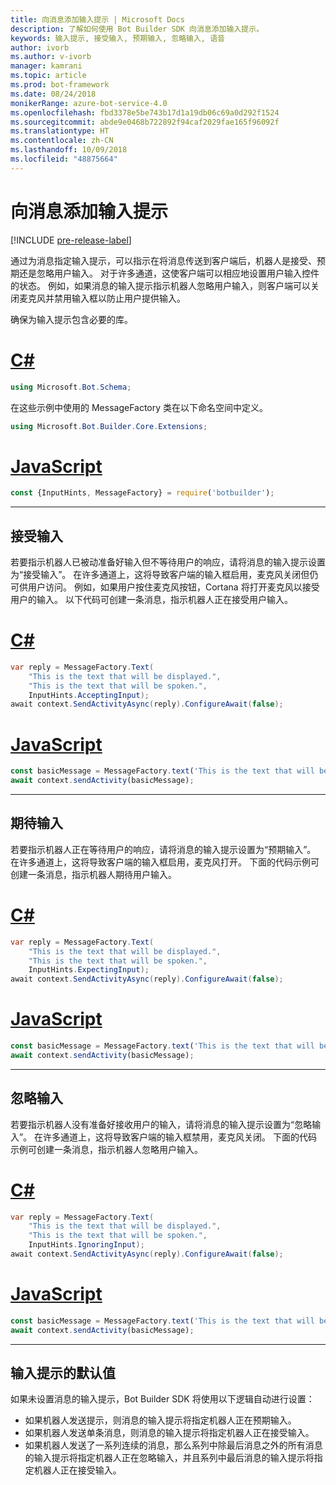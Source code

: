 ```yaml
---
title: 向消息添加输入提示 | Microsoft Docs
description: 了解如何使用 Bot Builder SDK 向消息添加输入提示。
keywords: 输入提示, 接受输入, 预期输入, 忽略输入, 语音
author: ivorb
ms.author: v-ivorb
manager: kamrani
ms.topic: article
ms.prod: bot-framework
ms.date: 08/24/2018
monikerRange: azure-bot-service-4.0
ms.openlocfilehash: fbd3378e5be743b17d1a19db06c69a0d292f1524
ms.sourcegitcommit: abde9e0468b722892f94caf2029fae165f96092f
ms.translationtype: HT
ms.contentlocale: zh-CN
ms.lasthandoff: 10/09/2018
ms.locfileid: "48875664"
---
```

# <a name="add-input-hints-to-messages"></a>向消息添加输入提示

[!INCLUDE [pre-release-label](~/includes/pre-release-label.md)]

通过为消息指定输入提示，可以指示在将消息传送到客户端后，机器人是接受、预期还是忽略用户输入。 对于许多通道，这使客户端可以相应地设置用户输入控件的状态。 例如，如果消息的输入提示指示机器人忽略用户输入，则客户端可以关闭麦克风并禁用输入框以防止用户提供输入。

确保为输入提示包含必要的库。

# <a name="ctabcs"></a>[C#](#tab/cs)

```cs
using Microsoft.Bot.Schema;
```

<!--TODO: Remove the following remark after the next release of the NuGet packages.-->

在这些示例中使用的 MessageFactory 类在以下命名空间中定义。

```cs
using Microsoft.Bot.Builder.Core.Extensions;
```

# <a name="javascripttabjs"></a>[JavaScript](#tab/js)

```javascript
const {InputHints, MessageFactory} = require('botbuilder');
```

---

## <a name="accepting-input"></a>接受输入

若要指示机器人已被动准备好输入但不等待用户的响应，请将消息的输入提示设置为“接受输入”。 在许多通道上，这将导致客户端的输入框启用，麦克风关闭但仍可供用户访问。 例如，如果用户按住麦克风按钮，Cortana 将打开麦克风以接受用户的输入。 以下代码可创建一条消息，指示机器人正在接受用户输入。

# <a name="ctabcs"></a>[C#](#tab/cs)

```csharp
var reply = MessageFactory.Text(
    "This is the text that will be displayed.",
    "This is the text that will be spoken.",
    InputHints.AcceptingInput);
await context.SendActivityAsync(reply).ConfigureAwait(false);
```

# <a name="javascripttabjs"></a>[JavaScript](#tab/js)

```javascript
const basicMessage = MessageFactory.text('This is the text that will be displayed.', 'This is the text that will be spoken.', InputHints.AcceptingInput);
await context.sendActivity(basicMessage);
```

---

## <a name="expecting-input"></a>期待输入

若要指示机器人正在等待用户的响应，请将消息的输入提示设置为“预期输入”。 在许多通道上，这将导致客户端的输入框启用，麦克风打开。 下面的代码示例可创建一条消息，指示机器人期待用户输入。

# <a name="ctabcs"></a>[C#](#tab/cs)

```csharp
var reply = MessageFactory.Text(
    "This is the text that will be displayed.",
    "This is the text that will be spoken.",
    InputHints.ExpectingInput);
await context.SendActivityAsync(reply).ConfigureAwait(false);
```

# <a name="javascripttabjs"></a>[JavaScript](#tab/js)

```javascript
const basicMessage = MessageFactory.text('This is the text that will be displayed.', 'This is the text that will be spoken.', InputHints.ExpectingInput);
await context.sendActivity(basicMessage);
```

---

## <a name="ignoring-input"></a>忽略输入

若要指示机器人没有准备好接收用户的输入，请将消息的输入提示设置为“忽略输入”。 在许多通道上，这将导致客户端的输入框禁用，麦克风关闭。 下面的代码示例可创建一条消息，指示机器人忽略用户输入。

# <a name="ctabcs"></a>[C#](#tab/cs)

```csharp
var reply = MessageFactory.Text(
    "This is the text that will be displayed.",
    "This is the text that will be spoken.",
    InputHints.IgnoringInput);
await context.SendActivityAsync(reply).ConfigureAwait(false);
```

# <a name="javascripttabjs"></a>[JavaScript](#tab/js)

```javascript
const basicMessage = MessageFactory.text('This is the text that will be displayed.', 'This is the text that will be spoken.', InputHints.IgnoringInput);
await context.sendActivity(basicMessage);
```

---

## <a name="default-values-for-input-hint"></a>输入提示的默认值

如果未设置消息的输入提示，Bot Builder SDK 将使用以下逻辑自动进行设置：

- 如果机器人发送提示，则消息的输入提示将指定机器人正在预期输入。</li>
- 如果机器人发送单条消息，则消息的输入提示将指定机器人正在接受输入。</li>
- 如果机器人发送了一系列连续的消息，那么系列中除最后消息之外的所有消息的输入提示将指定机器人正在忽略输入，并且系列中最后消息的输入提示将指定机器人正在接受输入。

